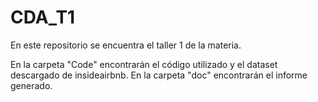 # CDA_T1
En este repositorio se encuentra el taller 1 de la materia.

En la carpeta "Code" encontrarán el código utilizado y el dataset descargado de insideairbnb.
En la carpeta "doc" encontrarán el informe generado.
